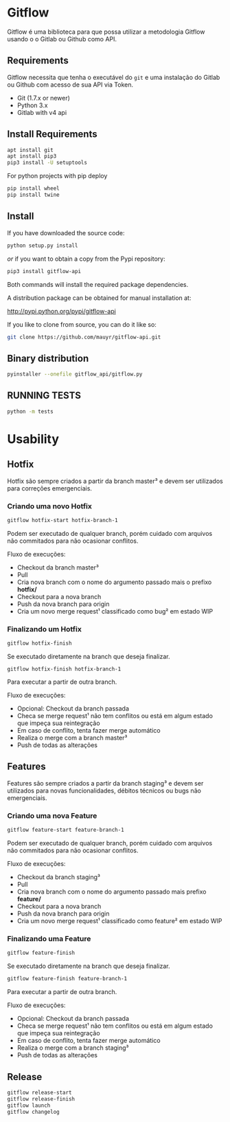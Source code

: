# Gitflow
Gitflow é uma biblioteca para que possa utilizar a metodologia Gitflow usando o o Gitlab ou Github como API.

## Requirements
Gitflow necessita que tenha o executável do `git` e uma instalação do Gitlab ou Github com acesso de sua API via Token.

* Git (1.7.x or newer)
* Python 3.x
* Gitlab with v4 api

## Install Requirements

```bash
apt install git
apt install pip3
pip3 install -U setuptools
```

For python projects with pip deploy
```bash
pip install wheel
pip install twine
```

## Install
If you have downloaded the source code:

```bash
python setup.py install
```

*or* if you want to obtain a copy from the Pypi repository:

```bash
pip3 install gitflow-api
```

Both commands will install the required package dependencies.

A distribution package can be obtained for manual installation at:

http://pypi.python.org/pypi/gitflow-api

If you like to clone from source, you can do it like so:

```bash
git clone https://github.com/mauyr/gitflow-api.git
```

## Binary distribution

```bash
pyinstaller --onefile gitflow_api/gitflow.py
```


## RUNNING TESTS

```bash
python -m tests
```


# Usability

## Hotfix
Hotfix são sempre criados a partir da branch master³ e devem ser utilizados para correções emergenciais.

### Criando uma novo Hotfix 
```bash
gitflow hotfix-start hotfix-branch-1
```

Podem ser executado de qualquer branch, porém cuidado com arquivos não commitados para não ocasionar conflitos.

Fluxo de execuções:
* Checkout da branch master³
* Pull
* Cria nova branch com o nome do argumento passado mais o prefixo **hotfix/**
* Checkout para a nova branch
* Push da nova branch para origin
* Cria um novo merge request¹ classificado como bug² em estado WIP

### Finalizando um Hotfix

```bash
gitflow hotfix-finish
```

Se executado diretamente na branch que deseja finalizar.

```
gitflow hotfix-finish hotfix-branch-1
```

Para executar a partir de outra branch.
 
Fluxo de execuções:
* Opcional: Checkout da branch passada
* Checa se merge request¹ não tem conflitos ou está em algum estado que impeça sua reintegração
* Em caso de conflito, tenta fazer merge automático
* Realiza o merge com a branch master³
* Push de todas as alterações

## Features
Features são sempre criados a partir da branch staging³ e devem ser utilizados para novas funcionalidades, débitos técnicos ou bugs não emergenciais.

### Criando uma nova Feature
```bash
gitflow feature-start feature-branch-1
```

Podem ser executado de qualquer branch, porém cuidado com arquivos não commitados para não ocasionar conflitos.

Fluxo de execuções:
* Checkout da branch staging³
* Pull
* Cria nova branch com o nome do argumento passado mais prefixo **feature/**
* Checkout para a nova branch
* Push da nova branch para origin
* Cria um novo merge request¹ classificado como feature² em estado WIP

### Finalizando uma Feature
```bash
gitflow feature-finish
```

Se executado diretamente na branch que deseja finalizar.

```bash
gitflow feature-finish feature-branch-1
```

Para executar a partir de outra branch.
 
Fluxo de execuções:
* Opcional: Checkout da branch passada
* Checa se merge request¹ não tem conflitos ou está em algum estado que impeça sua reintegração
* Em caso de conflito, tenta fazer merge automático
* Realiza o merge com a branch staging³
* Push de todas as alterações

## Release

```bash
gitflow release-start
gitflow release-finish
gitflow launch
gitflow changelog
```
